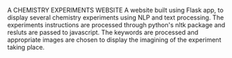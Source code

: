 A CHEMISTRY EXPERIMENTS WEBSITE
A website built using Flask app, to display several chemistry experiments using NLP and text processing. The experiments instructions are processed through python's nltk package and resluts are passed to javascript.
The keywords are processed and appropriate images are chosen to display the imagining of the experiment taking place.

